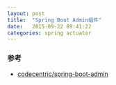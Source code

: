 ```yaml
---
layout: post
title:  "Spring Boot Admin组件"
date:   2015-09-22 09:41:22
categories: spring actuator
---
```


### 参考
+ [codecentric/spring-boot-admin](https://github.com/codecentric/spring-boot-admin)